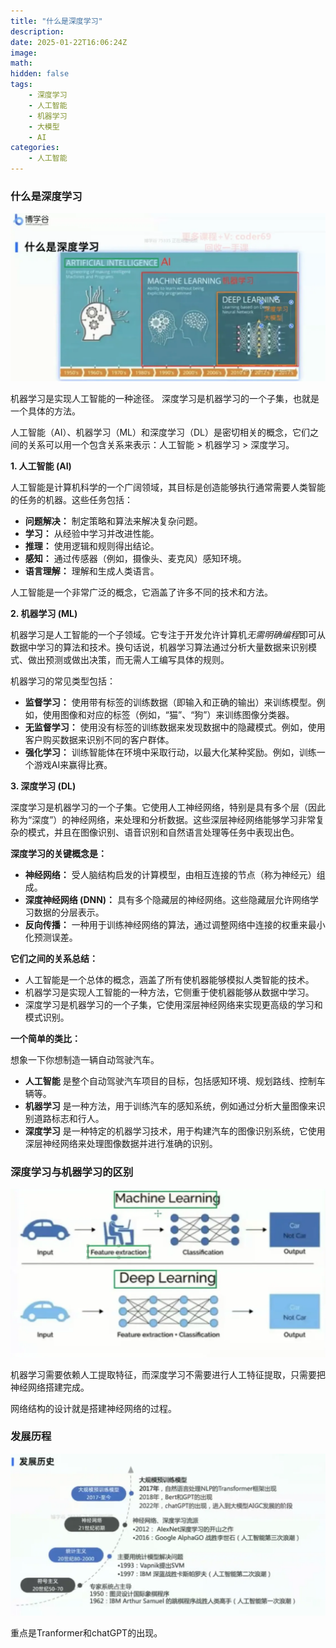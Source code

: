 ```yaml
---
title: "什么是深度学习"
description: 
date: 2025-01-22T16:06:24Z
image: 
math: 
hidden: false
tags: 
    - 深度学习
    - 人工智能
    - 机器学习
    - 大模型
    - AI
categories:
    - 人工智能
---
```

### 什么是深度学习
![深度学习关系图](image.png)

机器学习是实现人工智能的一种途径。
深度学习是机器学习的一个子集，也就是一个具体的方法。

人工智能（AI）、机器学习（ML）和深度学习（DL）是密切相关的概念，它们之间的关系可以用一个包含关系来表示：人工智能 > 机器学习 > 深度学习。

**1. 人工智能 (AI)**

人工智能是计算机科学的一个广阔领域，其目标是创造能够执行通常需要人类智能的任务的机器。这些任务包括：

- **问题解决：** 制定策略和算法来解决复杂问题。
- **学习：** 从经验中学习并改进性能。
- **推理：** 使用逻辑和规则得出结论。
- **感知：** 通过传感器（例如，摄像头、麦克风）感知环境。
- **语言理解：** 理解和生成人类语言。

人工智能是一个非常广泛的概念，它涵盖了许多不同的技术和方法。

**2. 机器学习 (ML)**

机器学习是人工智能的一个子领域。它专注于开发允许计算机*无需明确编程*即可从数据中学习的算法和技术。换句话说，机器学习算法通过分析大量数据来识别模式、做出预测或做出决策，而无需人工编写具体的规则。

机器学习的常见类型包括：

- **监督学习：** 使用带有标签的训练数据（即输入和正确的输出）来训练模型。例如，使用图像和对应的标签（例如，“猫”、“狗”）来训练图像分类器。
- **无监督学习：** 使用没有标签的训练数据来发现数据中的隐藏模式。例如，使用客户购买数据来识别不同的客户群体。
- **强化学习：** 训练智能体在环境中采取行动，以最大化某种奖励。例如，训练一个游戏AI来赢得比赛。

**3. 深度学习 (DL)**

深度学习是机器学习的一个子集。它使用人工神经网络，特别是具有多个层（因此称为“深度”）的神经网络，来处理和分析数据。这些深层神经网络能够学习非常复杂的模式，并且在图像识别、语音识别和自然语言处理等任务中表现出色。

**深度学习的关键概念是：**

- **神经网络：** 受人脑结构启发的计算模型，由相互连接的节点（称为神经元）组成。
- **深度神经网络 (DNN)：** 具有多个隐藏层的神经网络。这些隐藏层允许网络学习数据的分层表示。
- **反向传播：** 一种用于训练神经网络的算法，通过调整网络中连接的权重来最小化预测误差。

**它们之间的关系总结：**

- 人工智能是一个总体的概念，涵盖了所有使机器能够模拟人类智能的技术。
- 机器学习是实现人工智能的一种方法，它侧重于使机器能够从数据中学习。
- 深度学习是机器学习的一个子集，它使用深层神经网络来实现更高级的学习和模式识别。

**一个简单的类比：**

想象一下你想制造一辆自动驾驶汽车。

- **人工智能** 是整个自动驾驶汽车项目的目标，包括感知环境、规划路线、控制车辆等。
- **机器学习** 是一种方法，用于训练汽车的感知系统，例如通过分析大量图像来识别道路标志和行人。
- **深度学习** 是一种特定的机器学习技术，用于构建汽车的图像识别系统，它使用深层神经网络来处理图像数据并进行准确的识别。

### 深度学习与机器学习的区别

![实例对比](image-1.png)

机器学习需要依赖人工提取特征，而深度学习不需要进行人工特征提取，只需要把神经网络搭建完成。


网络结构的设计就是搭建神经网络的过程。

### 发展历程

![发展历程](image-2.png)

重点是Tranformer和chatGPT的出现。